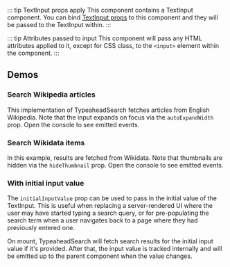 <script setup>
import TypeaheadSearchWikipedia from './../../component-demos/typeahead-search/examples/TypeaheadSearchWikipedia.vue';
import TypeaheadSearchWikidata from './../../component-demos/typeahead-search/examples/TypeaheadSearchWikidata.vue';
import TypeaheadSearchInitialValue from './../../component-demos/typeahead-search/examples/TypeaheadSearchInitialValue.vue';
</script>

::: tip TextInput props apply
This component contains a TextInput component. You can bind [TextInput props](./text-input.html#usage)
to this component and they will be passed to the TextInput within.
:::

::: tip Attributes passed to input
This component will pass any HTML attributes applied to it, except for CSS class, to the `<input>`
element within the component.
:::

## Demos

### Search Wikipedia articles

This implementation of TypeaheadSearch fetches articles from English Wikipedia.
Note that the input expands on focus via the `autoExpandWidth` prop.  Open the
console to see emitted events.

<Wrapper>
<template v-slot:demo>
<TypeaheadSearchWikipedia />
</template>
<template v-slot:code>

<<< @/../component-demos/typeahead-search/examples/TypeaheadSearchWikipedia.vue

</template>
</Wrapper>

### Search Wikidata items

In this example, results are fetched from Wikidata. Note that thumbnails are hidden via the
`hideThumbnail` prop. Open the console to see emitted events.

<Wrapper>
<template v-slot:demo>
<TypeaheadSearchWikidata />
</template>
<template v-slot:code>

<<< @/../component-demos/typeahead-search/examples/TypeaheadSearchWikidata.vue

</template>
</Wrapper>

### With initial input value

The `initialInputValue` prop can be used to pass in the initial value of the TextInput. This is
useful when replacing a server-rendered UI where the user may have started typing a search query, or
for pre-populating the search term when a user navigates back to a page where they had previously
entered one.

On mount, TypeaheadSearch will fetch search results for the initial input value if it's provided.
After that, the input value is tracked internally and will be emitted up to the parent component
when the value changes.

<Wrapper>
<template v-slot:demo>
<TypeaheadSearchInitialValue initial-input-value="Color" />
</template>
<template v-slot:code>

<<< @/../component-demos/typeahead-search/examples/TypeaheadSearchInitialValue.vue

</template>
</Wrapper>

<style scoped>
.vp-wrapper :deep( .cdx-typeahead-search ) {
	margin-bottom: 16px;
}
</style>
